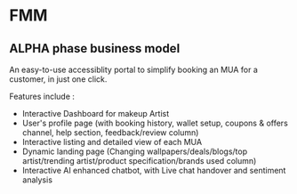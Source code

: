 # FMM

## ALPHA phase business model

An easy-to-use accessiblity portal to simplify booking an MUA for a customer, in just one click.

Features include :
- Interactive Dashboard for makeup Artist
- User's profile page (with booking history, wallet setup, coupons & offers channel, help section, feedback/review column)
- Interactive listing and detailed view of each MUA
- Dynamic landing page (Changing wallpapers/deals/blogs/top artist/trending artist/product specification/brands used column)
- Interactive AI enhanced chatbot, with Live chat handover and sentiment analysis
